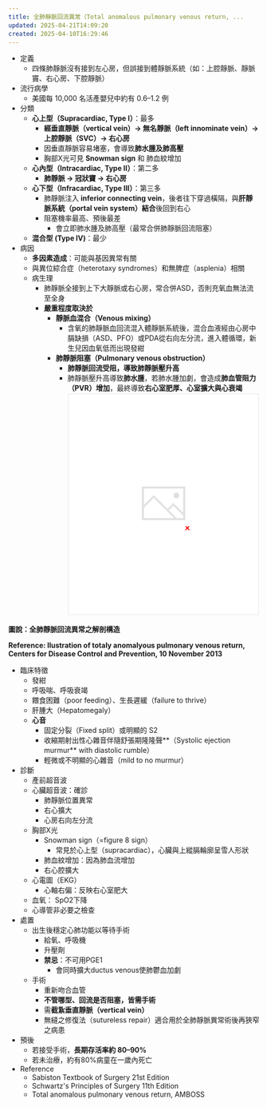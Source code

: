 ```yaml
---
title: 全肺靜脈回流異常（Total anomalous pulmonary venous return, ...
updated: 2025-04-21T14:09:20
created: 2025-04-10T16:29:46
---
```


- 定義
  - 四條肺靜脈沒有接到左心房，但誤接到體靜脈系統（如：上腔靜脈、靜脈竇、右心房、下腔靜脈）
- 流行病學
  - 美國每 10,000 名活產嬰兒中約有 0.6–1.2 例
- 分類
  - **心上型（Supracardiac, Type I）**：最多
    - **經垂直靜脈（vertical vein）→ 無名靜脈（left innominate vein）→ 上腔靜脈（SVC）→ 右心房**
    - 因垂直靜脈容易堵塞，會導致**肺水腫及肺高壓**
    - 胸部X光可見 **Snowman sign** 和 肺血紋增加
  - **心內型（Intracardiac, Type II）**：第二多
    - **肺靜脈 → 冠狀竇 → 右心房**
  - **心下型（Infracardiac, Type III）**：第三多
    - 肺靜脈注入 **inferior connecting vein**，後者往下穿過橫隔，與**肝靜脈系統（portal vein system）結合**後回到右心
    - 阻塞機率最高、預後最差
      - 會立即肺水腫及肺高壓（最常合併肺靜脈回流阻塞）
  - **混合型 (Type IV)**：最少
- 病因
  - **多因素造成**：可能與基因異常有關
  - 與異位綜合症（heterotaxy syndromes）和無脾症（asplenia）相關
  - 病生理
    - 肺靜脈全接到上下大靜脈或右心房，常合併ASD，否則充氧血無法流至全身
    - **嚴重程度取決於**
      - **靜脈血混合（Venous mixing）**
        - 含氧的肺靜脈血回流混入體靜脈系統後，混合血液經由心房中膈缺損（ASD、PFO）或PDA從右向左分流，進入體循環，新生兒因血氧低而出現發紺
      - **肺靜脈阻塞（Pulmonary venous obstruction）**
        - **肺靜脈回流受阻，導致肺靜脈壓升高**
        - 肺靜脈壓升高導致**肺水腫**，若肺水腫加劇，會造成**肺血管阻力（PVR）增加**，最終導致**右心室肥厚、心室擴大與心衰竭**
![image1](../../../../resources/244fbf5e7ead469390b4d6ee0c47b655.png)

**圖說：全肺靜脈回流異常之解剖構造**

**Reference: Ilustration of totaly anomalyous pulmonary venous return, Centers for Disease Control and Prevention, 10 November 2013**
- 臨床特徵
  - 發紺
  - 呼吸喘、呼吸衰竭
  - 餵食困難（poor feeding）、生長遲緩（failure to thrive）
  - 肝腫大（Hepatomegaly）
  - **心音**
    - 固定分裂（Fixed split）或明顯的 S2
    - 收縮期射出性心雜音伴隨舒張期隆隆聲**（Systolic ejection murmur** with diastolic rumble）
    - 輕微或不明顯的心雜音（mild to no murmur）
- 診斷
  - 產前超音波
  - 心臟超音波：確診
    - 肺靜脈位置異常
    - 右心擴大
    - 心房右向左分流
  - 胸部X光
    - Snowman sign（=figure 8 sign）
      - 常見於心上型（supracardiac），心臟與上縱膈輪廓呈雪人形狀
    - 肺血紋增加：因為肺血流增加
    - 右心腔擴大
  - 心電圖（EKG）
    - 心軸右偏：反映右心室肥大
  - 血氧： SpO2下降
  - 心導管非必要之檢查
- 處置
  - 出生後穩定心肺功能以等待手術
    - 給氧、呼吸機
    - 升壓劑
    - **禁忌**：不可用PGE1
      - 會同時擴大ductus venous使肺鬱血加劇
  - 手術
    - 重新吻合血管
    - **不管哪型、回流是否阻塞，皆需手術**
    - 需**截紥垂直靜脈（vertical vein）**
    - 無縫之修復法（sutureless repair）適合用於全肺靜脈異常術後再狹窄之病患
- 預後
  - 若接受手術，**長期存活率約 80–90%**
  - 若未治療，約有80%病童在一歲內死亡
- Reference
  - Sabiston Textbook of Surgery 21st Edition
  - Schwartz's Principles of Surgery 11th Edition
  - Total anomalous pulmonary venous return, AMBOSS
